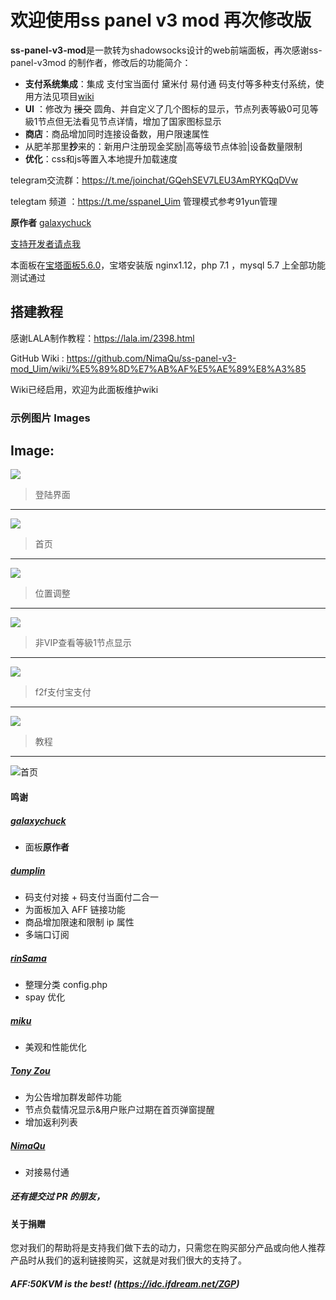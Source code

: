# 欢迎使用ss panel v3 mod 再次修改版


**ss-panel-v3-mod**是一款转为shadowsocks设计的web前端面板，再次感谢ss-panel-v3mod 的制作者，修改后的功能简介：

- **支付系统集成**：集成 支付宝当面付 黛米付 易付通 码支付等多种支付系统，使用方法见项目[wiki](https://github.com/NimaQu/ss-panel-v3-mod_Uim/wiki/)
- **UI** ：修改为 ~~援交~~ 圆角、并自定义了几个图标的显示，节点列表等級0可见等級1节点但无法看见节点详情，增加了国家图标显示
- **商店**：商品增加同时连接设备数，用户限速属性
- 从肥羊那里**抄**来的：新用户注册现金奖励|高等级节点体验|设备数量限制
- **优化**：css和js等置入本地提升加载速度

telegram交流群：https://t.me/joinchat/GQehSEV7LEU3AmRYKQqDVw

telegtam 频道 ：https://t.me/sspanel_Uim  管理模式参考91yun管理

**原作者** [galaxychuck](https://github.com/galaxychuck)

[支持开发者请点我](https://github.com/NimaQu/ss-panel-v3-mod_UIM#%E5%85%B3%E4%BA%8E%E6%8D%90%E8%B5%A0)

本面板在[宝塔面板5.6.0](www.bt.cn)，宝塔安装版 nginx1.12，php 7.1 ，mysql 5.7 上全部功能测试通过

## 搭建教程

感谢LALA制作教程：https://lala.im/2398.html

GitHub Wiki : https://github.com/NimaQu/ss-panel-v3-mod_Uim/wiki/%E5%89%8D%E7%AB%AF%E5%AE%89%E8%A3%85

Wiki已经启用，欢迎为此面板维护wiki

### 示例图片 Images

Image:
-------------------
![](https://github.com/galaxychuck/images/blob/master/1.jpg)

> 登陆界面
-------------------

![](https://github.com/galaxychuck/images/blob/master/2.jpg)

> 首页

-------------------
![](https://github.com/galaxychuck/images/blob/master/3.jpg)

> 位置调整

-------------------
![](https://github.com/galaxychuck/images/blob/master/4.jpg)

> 非VIP查看等級1节点显示

-------------------
![](https://github.com/galaxychuck/images/blob/master/5.jpg)

> f2f支付宝支付

-------------------
![](https://github.com/galaxychuck/images/blob/master/6.jpg)

> 教程
-------------------

![首页](https://i.loli.net/2018/04/05/5ac6407da3a5d.png)



#### 鸣谢

##### [galaxychuck](https://github.com/galaxychuck)

- 面板**原作者**

##### [dumplin](https://github.com/dumplin233) 

- 码支付对接 + 码支付当面付二合一
- 为面板加入 AFF 链接功能
- 商品增加限速和限制 ip 属性
- 多端口订阅

##### [rinSama](https://github.com/mxihan)

- 整理分类 config.php
- spay 优化

##### [miku](https://github.com/xcxnig)

- 美观和性能优化

##### [Tony Zou](https://github.com/ZJY2003)

- 为公告增加群发邮件功能
- 节点负载情况显示&用户账户过期在首页弹窗提醒
- 增加返利列表

##### [NimaQu](https://github.com/NimaQu)

- 对接易付通

##### 还有提交过 PR 的朋友，

#### 关于捐赠

您对我们的帮助将是支持我们做下去的动力，只需您在购买部分产品或向他人推荐产品时从我们的返利链接购买，这就是对我们很大的支持了。

##### AFF:50KVM is the best! (https://idc.ifdream.net/ZGP)

